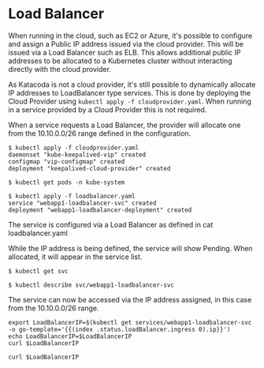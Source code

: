 # Load Balancer
When running in the cloud, such as EC2 or Azure, it's possible to configure and assign a Public IP address issued via the cloud provider. This will be issued via a Load Balancer such as ELB. This allows additional public IP addresses to be allocated to a Kubernetes cluster without interacting directly with the cloud provider.

As Katacoda is not a cloud provider, it's still possible to dynamically allocate IP addresses to LoadBalancer type services. This is done by deploying the Cloud Provider using `kubectl apply -f cloudprovider.yaml`. When running in a service provided by a Cloud Provider this is not required.

When a service requests a Load Balancer, the provider will allocate one from the 10.10.0.0/26 range defined in the configuration.

```
$ kubectl apply -f cloudprovider.yaml
daemonset "kube-keepalived-vip" created
configmap "vip-configmap" created
deployment "keepalived-cloud-provider" created

$ kubectl get pods -n kube-system

$ kubectl apply -f loadbalancer.yaml
service "webapp1-loadbalancer-svc" created
deployment "webapp1-loadbalancer-deployment" created
```

The service is configured via a Load Balancer as defined in cat loadbalancer.yaml

While the IP address is being defined, the service will show Pending. When allocated, it will appear in the service list.

```
$ kubectl get svc

$ kubectl describe svc/webapp1-loadbalancer-svc
```

The service can now be accessed via the IP address assigned, in this case from the 10.10.0.0/26 range.

```
export LoadBalancerIP=$(kubectl get services/webapp1-loadbalancer-svc -o go-template='{{(index .status.loadBalancer.ingress 0).ip}}')
echo LoadBalancerIP=$LoadBalancerIP
curl $LoadBalancerIP

curl $LoadBalancerIP
```